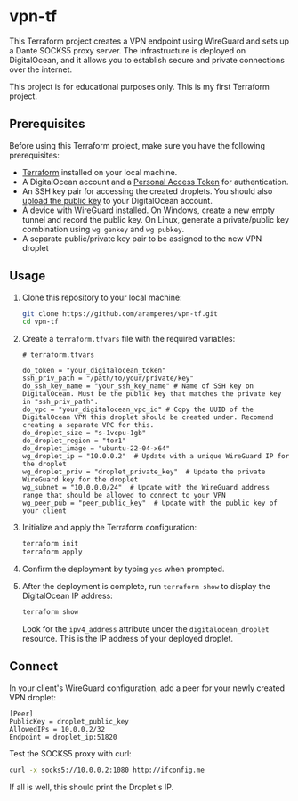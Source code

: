 # vpn-tf

This Terraform project creates a VPN endpoint using WireGuard and sets up a Dante SOCKS5 proxy server. The infrastructure is deployed on DigitalOcean, and it allows you to establish secure and private connections over the internet.

This project is for educational purposes only. This is my first Terraform project.

## Prerequisites

Before using this Terraform project, make sure you have the following prerequisites:

- [Terraform](https://www.terraform.io/) installed on your local machine.
- A DigitalOcean account and a [Personal Access Token](https://docs.digitalocean.com/reference/api/create-personal-access-token/) for authentication.
- An SSH key pair for accessing the created droplets. You should also [upload the public key](https://docs.digitalocean.com/products/droplets/how-to/add-ssh-keys/to-team/) to your DigitalOcean account.
- A device with WireGuard installed. On Windows, create a new empty tunnel and record the public key. On Linux, generate a private/public key combination using `wg genkey` and `wg pubkey`.
- A separate public/private key pair to be assigned to the new VPN droplet

## Usage

1. Clone this repository to your local machine:

    ```bash
    git clone https://github.com/aramperes/vpn-tf.git
    cd vpn-tf
    ```

2. Create a `terraform.tfvars` file with the required variables:

    ```hcl
    # terraform.tfvars

    do_token = "your_digitalocean_token"
    ssh_priv_path = "/path/to/your/private/key"
    do_ssh_key_name = "your_ssh_key_name" # Name of SSH key on DigitalOcean. Must be the public key that matches the private key in "ssh_priv_path".
    do_vpc = "your_digitalocean_vpc_id" # Copy the UUID of the DigitalOcean VPN this droplet should be created under. Recomend creating a separate VPC for this.
    do_droplet_size = "s-1vcpu-1gb"
    do_droplet_region = "tor1"
    do_droplet_image = "ubuntu-22-04-x64"
    wg_droplet_ip = "10.0.0.2"  # Update with a unique WireGuard IP for the droplet
    wg_droplet_priv = "droplet_private_key"  # Update the private WireGuard key for the droplet
    wg_subnet = "10.0.0.0/24"  # Update with the WireGuard address range that should be allowed to connect to your VPN
    wg_peer_pub = "peer_public_key"  # Update with the public key of your client
    ```

3. Initialize and apply the Terraform configuration:

    ```bash
    terraform init
    terraform apply
    ```

4. Confirm the deployment by typing `yes` when prompted.

5. After the deployment is complete, run `terraform show` to display the DigitalOcean IP address:

    ```bash
    terraform show
    ```

    Look for the `ipv4_address` attribute under the `digitalocean_droplet` resource. This is the IP address of your deployed droplet.

## Connect

In your client's WireGuard configuration, add a peer for your newly created VPN droplet:

```shell
[Peer]
PublicKey = droplet_public_key
AllowedIPs = 10.0.0.2/32
Endpoint = droplet_ip:51820
```

Test the SOCKS5 proxy with curl:

```bash
curl -x socks5://10.0.0.2:1080 http://ifconfig.me
```

If all is well, this should print the Droplet's IP.
